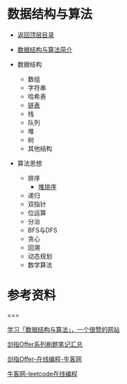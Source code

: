 # 数据结构与算法

* [返回顶层目录](../../SUMMARY.md)
* [数据结构与算法简介](data-structures-and-algorithms-introduction.md)
* 数据结构

  * 数组
  * 字符串
  * 哈希表
  * [链表](list/list.md)
  * 栈
  * 队列
  * 堆
  * 树
  * 其他结构

* 算法思想
  * 排序
    * [堆排序](sort/heap-sort.md)
  * 递归
  * 双指针
  * 位运算
  * 分治
  * BFS与DFS
  * 贪心
  * 回溯
  * 动态规划
  * 数学算法



# 参考资料



===

[学习「数据结构与算法」，一个很赞的网站](https://zhuanlan.zhihu.com/p/31534696?utm_source=wechat_session&utm_medium=social&utm_oi=1107657858870767616)

[剑指Offer系列刷题笔记汇总](https://cuijiahua.com/blog/2018/02/basis_67.html)

[剑指Offer-在线编程-牛客网](https://www.nowcoder.com/ta/coding-interviews?query=&asc=true&order=&page=1)

[牛客网-leetcode在线编程](https://www.nowcoder.com/ta/leetcode)